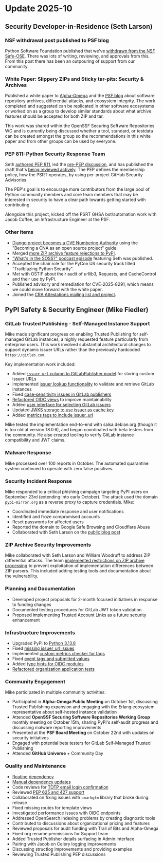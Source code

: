 # Update 2025-10

## Security Developer-in-Residence (Seth Larson)

### NSF withdrawal post published to PSF blog

Python Software Foundation published that we've
[withdrawn from the NSF Safe-OSE](https://pyfound.blogspot.com/2025/10/NSF-funding-statement.html).
There was lots of writing, reviewing, and approvals from this.
From this post there has been an outpouring of support from our community.

### White Paper: Slippery ZIPs and Sticky tar-pits: Security & Archives

Published a white paper to [Alpha-Omega](https://alpha-omega.dev/blog/slippery-zips-and-sticky-tar-pits-security-and-archives-white-paper-by-seth-larson-python-software-foundation/)
and the [PSF blog](https://pyfound.blogspot.com/2025/10/slippery-zips-and-sticky-tar-pits-security-and-archives-white-paper.html) about software repository
archives, differential attacks, and ecosystem integrity. The work completed
and suggested can be replicated in other software ecosystems or worked
on as a group to develop similar standards about what archive features should
be accepted for both ZIP and tar.

This work was shared within the OpenSSF Securing Software Repositories WG
and is currently being discussed whether a tool, standard, or testdata can
be created amongst the group so the recommendations in this white paper
and from other groups can be used by everyone.

### PEP 811: Python Security Response Team

Seth [authored PEP 811](https://peps.python.org/pep-0811/), led the [pre-PEP discussion](https://discuss.python.org/t/104199), and has published the
draft that's [being reviewed actively](https://discuss.python.org/t/104606). The PEP defines the membership policy,
how the PSRT operates, by using per-project GitHub Security Advisories.

The PEP's goal is to encourage more contributors from the large pool of Python community members
and core team members that may be interested in security to have a clear path
towards getting started with contributing.

Alongside this project, kicked off the PSRT GHSA bot/automation
work with Jacob Coffee, an Infrastructure Engineer at the PSF.

### Other items

* [Django project becomes a CVE Numbering Authority](https://www.djangoproject.com/weblog/2025/oct/30/django-is-now-a-cve-numbering-authority-cna/)
  using the "Becoming a CNA as an open source project" guide.
* Merged [more ZIP archive feature rejections to PyPI](https://github.com/pypi/warehouse/pull/18846).
* ["What's in the SOSS?" podcast episode](https://openssf.org/podcast/2025/10/21/whats-in-the-soss-podcast-43-s2e20-building-trust-in-open-source-seth-larsons-journey-from-maintainer-to-security-leader/) featuring Seth was published.
* Accepted the chair role for the PyCon US security track titled "Trailblazing Python Security".
* Met with OSTIF about their audit of urllib3, Requests, and CacheControl and their use by PyPI.
* Published advisory and remediation for CVE-2025-8291, which means we could move forward with the white paper.
* Joined the [CRA Attestations mailing list and project](https://projects.eclipse.org/proposals/cra-attestations).

## PyPI Safety & Security Engineer (Mike Fiedler)

### GitLab Trusted Publishing - Self-Managed Instance Support

Mike made significant progress on enabling Trusted Publishing for self-managed GitLab instances,
a highly requested feature particularly from enterprise users.
This work involved substantial architectural changes to support dynamic issuer URLs
rather than the previously hardcoded `https://gitlab.com`.

Key implementation work included:

- Added [`issuer_url` column to GitLabPublisher model](https://github.com/pypi/warehouse/pull/18814) for storing custom issuer URLs
- Implemented [issuer lookup functionality](https://github.com/pypi/warehouse/pull/18892) to validate and retrieve GitLab instances
- Fixed [case-sensitivity issues in GitLab publishers](https://github.com/pypi/warehouse/pull/18805)
- [Refactored OIDC views](https://github.com/pypi/warehouse/pull/18811) to improve maintainability
- Added [user interface for selecting GitLab issuers](https://github.com/pypi/warehouse/pull/18916)
- Updated [JWKS storage to use issuer as cache key](https://github.com/pypi/warehouse/pull/18862)
- Added [metrics tags to include issuer_url](https://github.com/pypi/warehouse/pull/18864)

Mike tested the implementation end-to-end with salsa.debian.org (though it is too old at version 18.0.6),
and began coordinated with beta testers from the community.
He also created tooling to verify GitLab instance compatibility and JWT claims.

### Malware Response

Mike processed over 100 reports in October.
The automated quarantine system continued to operate with zero false positives.

### Security Incident Response

Mike responded to a critical phishing campaign targeting PyPI users on September 23rd
(extending into early October). The attack used the domain `pypi-mirror.org`
as a reverse proxy to capture credentials. Mike:

- Coordinated immediate response and user notifications
- Identified and froze compromised accounts
- Reset passwords for affected users
- Reported the domain to Google Safe Browsing and Cloudflare Abuse
- Collaborated with Seth Larson on the [public blog post](https://blog.pypi.org/posts/2025-09-23-plenty-of-phish-in-the-sea/)

### ZIP Archive Security Improvements

Mike collaborated with Seth Larson and William Woodruff to address ZIP differential attacks.
The team [implemented restrictions on ZIP archive processing](https://github.com/pypi/warehouse/pull/18846)
to prevent exploitation of implementation differences between ZIP parsers.
This included adding testing tools and documentation about the vulnerability.

### Planning and Documentation

- Developed project proposals for 2-month focused initiatives in response to funding changes
- Documented testing procedures for GitLab JWT token validation
- Proposed implementing Trusted Account Links as a future security enhancement

### Infrastructure Improvements

- Upgraded PyPI to [Python 3.13.8](https://github.com/pypi/warehouse/pull/18821)
- Fixed [missing issuer_url issues](https://github.com/pypi/warehouse/issues/18879)
- Implemented [custom metrics checker for tags](https://github.com/pypi/warehouse/pull/18927)
- Fixed [event tags and submitted values](https://github.com/pypi/warehouse/pull/18897)
- Added [type hints for OIDC modules](https://github.com/pypi/warehouse/pull/18798)
- [Refactored organization application tests](https://github.com/pypi/warehouse/pull/18832)

### Community Engagement

Mike participated in multiple community activities:

- Participated in **Alpha-Omega Public Meeting** on October 1st, discussing Trusted Publishing expansion
  and engaging with the Erlang ecosystem representative about self-hosted instance validation
- Attended **OpenSSF Securing Software Repositories Working Group** monthly meeting on October 15th,
  sharing PyPI's self-audit progress and discussing malware reporting improvements
- Presented at the **PSF Board Meeting** on October 22nd with updates on security initiatives
- Engaged with potential beta testers for GitLab Self-Managed Trusted Publishing
- Attended **GitHub Universe** + Community Day

### Quality and Maintenance

- [Routine](https://github.com/pypi/warehouse/pull/18870) [dependency](https://github.com/pypi/warehouse/pull/18922)
- [Manual dependency updates](https://github.com/pypi/warehouse/pull/18923)
- Code reviews for [TOTP email login confirmation](https://github.com/pypi/warehouse/pull/18689)
- Reviewed [PEP 625 and 427 support](https://github.com/pypi/warehouse/pull/18924)
- Collaborated on fixing issues with `cmarkgfm` library that broke during release
- Fixed missing routes for template views
- Investigated performance issues with OIDC endpoints
- Addressed OpenSearch indexing problems by creating diagnostic tools
- Contributed to discussions about organizational pricing and features
- Reviewed proposals for audit funding with Trail of Bits and Alpha-Omega
- Fixed org rename permissions for Support team
- Added Trusted Publisher details surfacing in Admin interface
- Pairing with Jacob on Celery logging improvements
- Discussing structlog improvements and providing examples
- Reviewing Trusted Publishing PEP discussions
